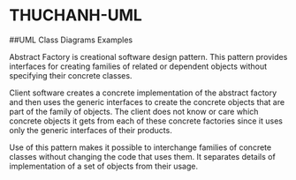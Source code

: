 # THUCHANH-UML

##UML Class Diagrams Examples

Abstract Factory is creational software design pattern. This pattern provides interfaces for creating families of related or dependent objects without specifying their concrete classes.

Client software creates a concrete implementation of the abstract factory and then uses the generic interfaces to create the concrete objects that are part of the family of objects. The client does not know or care which concrete objects it gets from each of these concrete factories since it uses only the generic interfaces of their products.

Use of this pattern makes it possible to interchange families of concrete classes without changing the code that uses them. It separates details of implementation of a set of objects from their usage.


